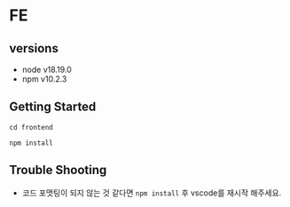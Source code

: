 # FE

## versions

- node v18.19.0
- npm v10.2.3

## Getting Started

```
cd frontend

npm install
```

## Trouble Shooting

- 코드 포맷팅이 되지 않는 것 같다면 `npm install` 후 vscode를 재시작 해주세요.
